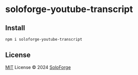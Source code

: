 # soloforge-youtube-transcript

## Install

```bash
npm i soloforge-youtube-transcript
```

## License

[MIT](./LICENSE) License © 2024 [SoloForge](https://github.com/SoloForge)

